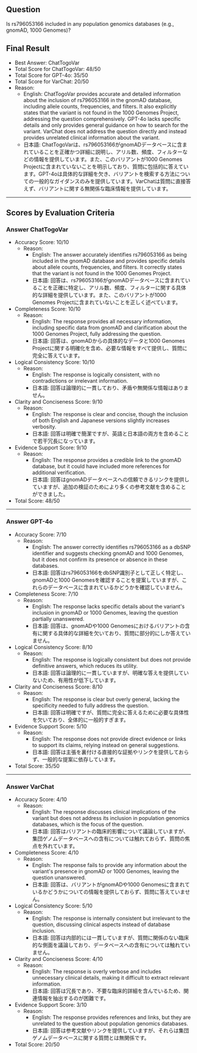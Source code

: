 ## Question

Is rs796053166 included in any population genomics databases (e.g., gnomAD, 1000 Genomes)?

## Final Result

- Best Answer: ChatTogoVar
- Total Score for ChatTogoVar: 48/50
- Total Score for GPT-4o: 35/50
- Total Score for VarChat: 20/50
- Reason:
  - English: ChatTogoVar provides accurate and detailed information about the inclusion of rs796053166 in the gnomAD database, including allele counts, frequencies, and filters. It also explicitly states that the variant is not found in the 1000 Genomes Project, addressing the question comprehensively. GPT-4o lacks specific details and only provides general guidance on how to search for the variant. VarChat does not address the question directly and instead provides unrelated clinical information about the variant.
  - 日本語: ChatTogoVarは、rs796053166がgnomADデータベースに含まれていることを正確かつ詳細に説明し、アリル数、頻度、フィルターなどの情報を提供しています。また、このバリアントが1000 Genomes Projectに含まれていないことを明示しており、質問に包括的に答えています。GPT-4oは具体的な詳細を欠き、バリアントを検索する方法についての一般的なガイダンスのみを提供しています。VarChatは質問に直接答えず、バリアントに関する無関係な臨床情報を提供しています。

---

## Scores by Evaluation Criteria

### Answer ChatTogoVar
- Accuracy Score: 10/10
  - Reason: 
    - English: The answer accurately identifies rs796053166 as being included in the gnomAD database and provides specific details about allele counts, frequencies, and filters. It correctly states that the variant is not found in the 1000 Genomes Project.
    - 日本語: 回答は、rs796053166がgnomADデータベースに含まれていることを正確に特定し、アリル数、頻度、フィルターに関する具体的な詳細を提供しています。また、このバリアントが1000 Genomes Projectに含まれていないことを正しく述べています。
- Completeness Score: 10/10
  - Reason: 
    - English: The response provides all necessary information, including specific data from gnomAD and clarification about the 1000 Genomes Project, fully addressing the question.
    - 日本語: 回答は、gnomADからの具体的なデータと1000 Genomes Projectに関する明確化を含め、必要な情報をすべて提供し、質問に完全に答えています。
- Logical Consistency Score: 10/10
  - Reason: 
    - English: The response is logically consistent, with no contradictions or irrelevant information.
    - 日本語: 回答は論理的に一貫しており、矛盾や無関係な情報はありません。
- Clarity and Conciseness Score: 9/10
  - Reason: 
    - English: The response is clear and concise, though the inclusion of both English and Japanese versions slightly increases verbosity.
    - 日本語: 回答は明確で簡潔ですが、英語と日本語の両方を含めることで若干冗長になっています。
- Evidence Support Score: 9/10
  - Reason: 
    - English: The response provides a credible link to the gnomAD database, but it could have included more references for additional verification.
    - 日本語: 回答はgnomADデータベースへの信頼できるリンクを提供していますが、追加の検証のためにより多くの参考文献を含めることができました。
- Total Score: 48/50

---

### Answer GPT-4o
- Accuracy Score: 7/10
  - Reason: 
    - English: The answer correctly identifies rs796053166 as a dbSNP identifier and suggests checking gnomAD and 1000 Genomes, but it does not confirm its presence or absence in these databases.
    - 日本語: 回答はrs796053166をdbSNP識別子として正しく特定し、gnomADと1000 Genomesを確認することを提案していますが、これらのデータベースに含まれているかどうかを確認していません。
- Completeness Score: 7/10
  - Reason: 
    - English: The response lacks specific details about the variant's inclusion in gnomAD or 1000 Genomes, leaving the question partially unanswered.
    - 日本語: 回答は、gnomADや1000 Genomesにおけるバリアントの含有に関する具体的な詳細を欠いており、質問に部分的にしか答えていません。
- Logical Consistency Score: 8/10
  - Reason: 
    - English: The response is logically consistent but does not provide definitive answers, which reduces its utility.
    - 日本語: 回答は論理的に一貫していますが、明確な答えを提供していないため、有用性が低下しています。
- Clarity and Conciseness Score: 8/10
  - Reason: 
    - English: The response is clear but overly general, lacking the specificity needed to fully address the question.
    - 日本語: 回答は明確ですが、質問に完全に答えるために必要な具体性を欠いており、全体的に一般的すぎます。
- Evidence Support Score: 5/10
  - Reason: 
    - English: The response does not provide direct evidence or links to support its claims, relying instead on general suggestions.
    - 日本語: 回答は主張を裏付ける直接的な証拠やリンクを提供しておらず、一般的な提案に依存しています。
- Total Score: 35/50

---

### Answer VarChat
- Accuracy Score: 4/10
  - Reason: 
    - English: The response discusses clinical implications of the variant but does not address its inclusion in population genomics databases, which is the focus of the question.
    - 日本語: 回答はバリアントの臨床的影響について議論していますが、集団ゲノムデータベースへの含有については触れておらず、質問の焦点を外れています。
- Completeness Score: 4/10
  - Reason: 
    - English: The response fails to provide any information about the variant's presence in gnomAD or 1000 Genomes, leaving the question unanswered.
    - 日本語: 回答は、バリアントがgnomADや1000 Genomesに含まれているかどうかについての情報を提供しておらず、質問に答えていません。
- Logical Consistency Score: 5/10
  - Reason: 
    - English: The response is internally consistent but irrelevant to the question, discussing clinical aspects instead of database inclusion.
    - 日本語: 回答は内部的には一貫していますが、質問に関係のない臨床的な側面を議論しており、データベースへの含有については触れていません。
- Clarity and Conciseness Score: 4/10
  - Reason: 
    - English: The response is overly verbose and includes unnecessary clinical details, making it difficult to extract relevant information.
    - 日本語: 回答は冗長であり、不要な臨床的詳細を含んでいるため、関連情報を抽出するのが困難です。
- Evidence Support Score: 3/10
  - Reason: 
    - English: The response provides references and links, but they are unrelated to the question about population genomics databases.
    - 日本語: 回答は参考文献やリンクを提供していますが、それらは集団ゲノムデータベースに関する質問とは無関係です。
- Total Score: 20/50